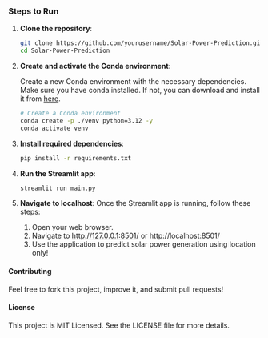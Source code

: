 ### Steps to Run

1. **Clone the repository**:

   ```bash
   git clone https://github.com/yourusername/Solar-Power-Prediction.git
   cd Solar-Power-Prediction

2. **Create and activate the Conda environment**:

    Create a new Conda environment with the necessary dependencies. Make sure you have conda installed. If not, you can download and install it from [here](https://docs.conda.io/projects/conda/en/latest/user-guide/install/index.html).

    ```bash
    # Create a Conda environment
    conda create -p ./venv python=3.12 -y
    conda activate venv

3. **Install required dependencies**:
   ```bash
   pip install -r requirements.txt

4. **Run the Streamlit app**:
   ```bash
   streamlit run main.py

5. **Navigate to localhost**:
   Once the Streamlit app is running, follow these steps:

   1. Open your web browser.
   2. Navigate to http://127.0.0.1:8501/ or http://localhost:8501/
   3. Use the application to predict solar power generation using location only!

#### Contributing
Feel free to fork this project, improve it, and submit pull requests!

#### License
This project is MIT Licensed. See the LICENSE file for more details.


